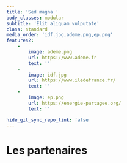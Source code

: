 ```yaml
---
title: 'Sed magna '
body_classes: modular
subtitle: 'Elit aliquam vulputate'
class: standard
media_order: 'idf.jpg,ademe.png,ep.png'
features2:
    -
        image: ademe.png
        url: https://www.ademe.fr
        text: ''
    -
        image: idf.jpg
        url: https://www.iledefrance.fr/
        text: ''
    -
        image: ep.png
        url: https://energie-partagee.org/
        text: ''

hide_git_sync_repo_link: false
---
```


# Les partenaires